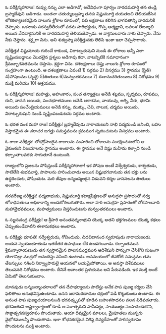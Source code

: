 ﻿ఓ పరీక్షిన్మహారాజ! నువ్వు నన్ను ఎలా అడిగావో, అదేవిధంగా పూర్వం నారదమహర్షి తన తండ్రి బ్రహ్మదేవుని అడిగాడు. అంతనా చతుర్ముఖబ్రహ్మ తనకు విష్ణుమూర్తి దయతలచి తెలియజేసిన లోకకల్యాణకరమైన నాలుగు శ్లోకాల రూపంలో, పది లక్షణాలు కలిగిన భాగవతాన్ని నారదునికి చెప్పాడు. ఒకనాడు సరస్వతీతీరంలో పరమ హరిభక్తుడు, గొప్ప ఆత్మజ్ఞాని, బహుళ తేజశ్శాలి అయిన వేదవ్యాసునికి ఆ నారదమహర్షి తెలియజెప్పాడు. ఆ వ్యాసులవారు నాకు చెప్పారు. నేను నీకు చెప్తాను. శర్ద్ధగా విను. అని శుకబ్రహ్మ పరీక్షిత్తునకు లెలిపి ఇంకా ఇలా చెప్పసాగాడు. 

పరీక్షిత్తు! విష్ణుమాయ గురించే కాకుండ, విరాట్పురుషుని నుండి ఈ లోకాలు అన్నీ ఎలా సృష్టింపబడ్డాయి మొదలైన ప్రశ్నలు అడిగావు కదా. వాటన్నిటికి సమాధానంగా శ్రీమద్భాగవతమును చెప్తాను. శ్రద్ధగా విను. దశలక్షణాలు చెప్తు నాలుగు శ్లోకాల రూపంలో సంగ్రహంగా ఉంటుంది. ఆ దశలక్షణాలు ఏవంటే 1) సర్గము 2) విసర్గము 3) స్థానము (స్థితి) 4)పోషణము (వృద్ధి) 5)ఊతులు 6)మన్వంతరములు 7) ఈశానుచరితంబులు 8) నిరోధము 9) ముక్తి మరియు 10) ఆశ్రయము. 

ఓ పరీక్షిన్మహారాజ! మహత్తు, అహంకారం, పంచ తన్మాత్రలు అనెడి శబ్దము, స్పర్శము, రూపము, రుచి, వాసన అయిదు, పంచభూతములు అనెడి ఆకాశము, వాయువు, అగ్ని, నీరు, భూమి అయిదు పంచేంద్రియములు అనెడి కన్ను, ముక్కు, చెవి, నాలుక, చర్మము అయిదు, విరాట్పురుషుని నుండి సృష్టింపబడుటను సర్గము అంటారు. 

ఓ భరత వంశ మహా రాజ! పరీక్షిత్తు! బ్రహ్మదేవుడు నారాయణుని నాభి పద్మనుండి జనించి, బహు విస్తారమైన ఈ చరాచర జగత్తు సమస్తమును క్రమముగ సృజించుటను విసర్గము అంటారు. 

ఓ రాజా పరీక్షిత్తు! లోకద్రోహులైన రాజులను సంహరించి లోకాలను సంరక్షించుటలోని ఆ వైకుంఠుని విజయాలను స్థానము అంటారు. ఈ స్థానము అనే విష్ణు మహిమ కల్పాది నుండి కల్పాంతాలవరకు సాగుతూనే ఉంటుంది. 

రాజ్యంలోని ప్రజలను పోషిస్తుండే పరీక్షిన్మహారాజా! ఇక పోషణ అంటే విశ్వేశ్వరుడు, శాశ్వతుడు, సాటిలేని శుభమూర్తి, పాపాలను హరించువాడు అయిన విష్ణుభగవానుడు తన భక్తు లను ఉద్ధరించుట, పోషించుట. మరి జీవుల జన్మజన్మలకైన విడువని కర్మల వాసనలను ఊతులు అంటారు. 

నరవరేణ్య పరీక్షిత్తు! పద్మనాభుడు, విష్ణుమూర్తి కటాక్షవీక్షణలతో అనుగ్రహ ప్రసాదంతో సర్వ లోకాధిపతులు అధికారాన్ని అందుకోగలుగుతారు. అలా హరి అనుగ్రహ ప్రసారంతో లోకపాలనాది మహావైభవములు, మహత్వములు విస్తరించుటను మన్వంతరములు అంటారు. 

ఓ సజ్జనచంద్ర పరీక్షిత్తు! ఆ శ్రీహరి అనంతపద్మనాభుని యొక్క అతని భక్తగణముల యొక్క కథలు చెప్పుతుండేవాటిని ఈశానుకథలు అంటారు. 

ఓ పరీక్షిత్తు భూపతి! సర్వేశ్వరుడు, గోవిందుడు, చిదచిదానంద స్వరూపుడు నారాయణుడు. ఆయన స్వయంభూతుడు ఇతరేతర ఉపాధులు లేక ఉండగలవాడు. కల్పాంతమున శ్రీమన్నారాయణుడు తన స్వస్థానమైన పాలసముద్రమున ఆదిశేషుని పాన్పుగా చేసికొని సుఖంగా యోగనిద్రా ముద్రలో ఆనందిస్తు వసించి ఉంటాడు. ఆసమయంలో జీవకోటి సమస్తము తమ తేజస్సులు నశించి నిర్వ్యాపారులై ఆయనలో లయమైపోతాయి. ఆ అవస్థా విశేషములు తెలుపనది నిరోధము అంటారు. దీనినే అవాంతర ప్రళయము అని పేరుపడింది. ఇక ముక్తి అంటే ఏమిటో తెలుసుకుందాం. 

మానవుడు జన్మజన్మాంతరాలలో తన దేహధర్మాలను పాటిస్తు అనేక పాప పుణ్య కర్మలు చేసి ఫలితాలు అనుభవిస్తుఉంటాడు. జనన జరామరణాదుల చక్రంలో పడి కొట్టుకుంటు ఉంటాడు. ఈ అనంత పాప పుణ్యచయాలనుండి భగవత్కృపతో కూడిన బహుళసాధనల వలన విడివడతాడు. భగవంతుని అష్టైశ్వార్యాలతో కూడి ఆ పరాత్పరుని సామీప్యం, సాయుజ్యం సంపాదించుకొని, సాక్షాత్భగవస్వరూపం పొందుతాడు. ఆయా దివ్యమైన మాలలు, మైపూతలు మున్నగు వైభోగములన్నీ పొందుతాడు. ఇలా శోభనకరమైన విశిష్ఠ దివ్యదేహంతో హరిస్వరూపం పొందుటను ముక్తి అంటారు. 


